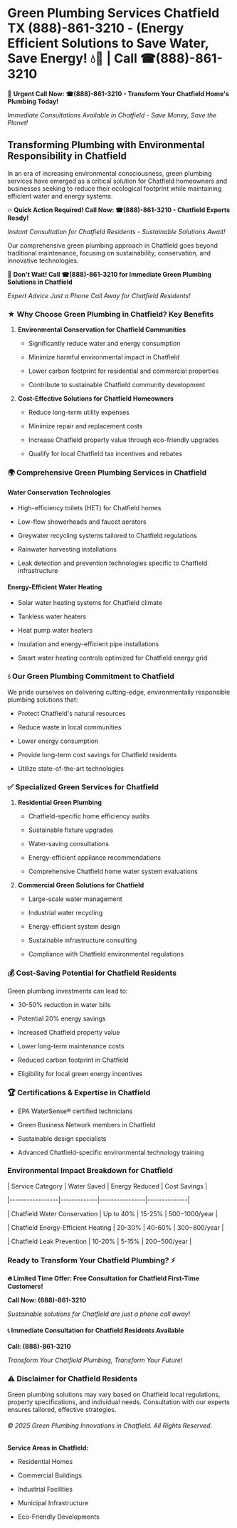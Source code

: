 # Green Plumbing Services Chatfield TX (888)-861-3210 - (Energy Efficient Solutions to Save Water, Save Energy! 💧🌿 | Call ☎(888)-861-3210

🚨 **Urgent Call Now: ☎(888)-861-3210 - Transform Your Chatfield Home's Plumbing Today!**
*Immediate Consultations Available in Chatfield - Save Money, Save the Planet!*

## Transforming Plumbing with Environmental Responsibility in Chatfield

In an era of increasing environmental consciousness, green plumbing services have emerged as a critical solution for Chatfield homeowners and businesses seeking to reduce their ecological footprint while maintaining efficient water and energy systems. 

🔥 **Quick Action Required! Call Now: ☎(888)-861-3210 - Chatfield Experts Ready!**
*Instant Consultation for Chatfield Residents - Sustainable Solutions Await!*

Our comprehensive green plumbing approach in Chatfield goes beyond traditional maintenance, focusing on sustainability, conservation, and innovative technologies.

🚨 **Don't Wait! Call ☎(888)-861-3210 for Immediate Green Plumbing Solutions in Chatfield**
*Expert Advice Just a Phone Call Away for Chatfield Residents!*

### ★ Why Choose Green Plumbing in Chatfield? Key Benefits

1. **Environmental Conservation for Chatfield Communities** 
   - Significantly reduce water and energy consumption
   - Minimize harmful environmental impact in Chatfield
   - Lower carbon footprint for residential and commercial properties
   - Contribute to sustainable Chatfield community development

2. **Cost-Effective Solutions for Chatfield Homeowners** 
   - Reduce long-term utility expenses
   - Minimize repair and replacement costs
   - Increase Chatfield property value through eco-friendly upgrades
   - Qualify for local Chatfield tax incentives and rebates

### 🌍 Comprehensive Green Plumbing Services in Chatfield

#### Water Conservation Technologies
- High-efficiency toilets (HET) for Chatfield homes
- Low-flow showerheads and faucet aerators
- Greywater recycling systems tailored to Chatfield regulations
- Rainwater harvesting installations
- Leak detection and prevention technologies specific to Chatfield infrastructure

#### Energy-Efficient Water Heating
- Solar water heating systems for Chatfield climate
- Tankless water heaters
- Heat pump water heaters
- Insulation and energy-efficient pipe installations
- Smart water heating controls optimized for Chatfield energy grid

### 💧 Our Green Plumbing Commitment to Chatfield

We pride ourselves on delivering cutting-edge, environmentally responsible plumbing solutions that:
- Protect Chatfield's natural resources
- Reduce waste in local communities
- Lower energy consumption
- Provide long-term cost savings for Chatfield residents
- Utilize state-of-the-art technologies

### ✅ Specialized Green Services for Chatfield

1. **Residential Green Plumbing**
   - Chatfield-specific home efficiency audits
   - Sustainable fixture upgrades
   - Water-saving consultations
   - Energy-efficient appliance recommendations
   - Comprehensive Chatfield home water system evaluations

2. **Commercial Green Solutions for Chatfield**
   - Large-scale water management
   - Industrial water recycling
   - Energy-efficient system design
   - Sustainable infrastructure consulting
   - Compliance with Chatfield environmental regulations

### 💰 Cost-Saving Potential for Chatfield Residents

Green plumbing investments can lead to:
- 30-50% reduction in water bills
- Potential 20% energy savings
- Increased Chatfield property value
- Lower long-term maintenance costs
- Reduced carbon footprint in Chatfield
- Eligibility for local green energy incentives

### 🏆 Certifications & Expertise in Chatfield

- EPA WaterSense® certified technicians
- Green Business Network members in Chatfield
- Sustainable design specialists
- Advanced Chatfield-specific environmental technology training

### Environmental Impact Breakdown for Chatfield

| Service Category | Water Saved | Energy Reduced | Cost Savings |
|-----------------|-------------|----------------|--------------|
| Chatfield Water Conservation | Up to 40% | 15-25% | $500-$1000/year |
| Chatfield Energy-Efficient Heating | 20-30% | 40-60% | $300-$800/year |
| Chatfield Leak Prevention | 10-20% | 5-15% | $200-$500/year |

### Ready to Transform Your Chatfield Plumbing? ⚡

**🔥 Limited Time Offer: Free Consultation for Chatfield First-Time Customers!**

**Call Now: (888)-861-3210**
*Sustainable solutions for Chatfield are just a phone call away!*

#### 📞 Immediate Consultation for Chatfield Residents Available

**Call: (888)-861-3210**
*Transform Your Chatfield Plumbing, Transform Your Future!*

### ⚠️ Disclaimer for Chatfield Residents

Green plumbing solutions may vary based on Chatfield local regulations, property specifications, and individual needs. Consultation with our experts ensures tailored, effective strategies.

###### © 2025 Green Plumbing Innovations in Chatfield. All Rights Reserved.

**Service Areas in Chatfield:** 
- Residential Homes
- Commercial Buildings
- Industrial Facilities
- Municipal Infrastructure
- Eco-Friendly Developments